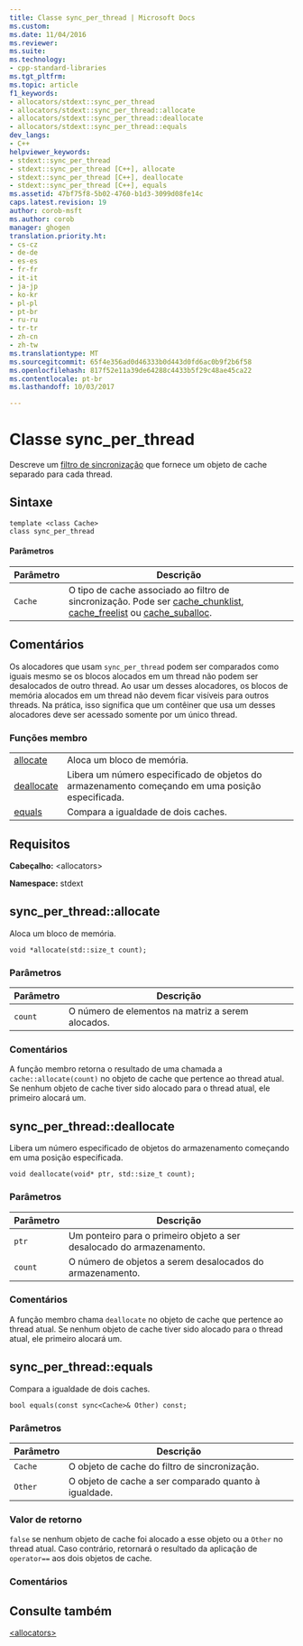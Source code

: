 ```yaml
---
title: Classe sync_per_thread | Microsoft Docs
ms.custom: 
ms.date: 11/04/2016
ms.reviewer: 
ms.suite: 
ms.technology:
- cpp-standard-libraries
ms.tgt_pltfrm: 
ms.topic: article
f1_keywords:
- allocators/stdext::sync_per_thread
- allocators/stdext::sync_per_thread::allocate
- allocators/stdext::sync_per_thread::deallocate
- allocators/stdext::sync_per_thread::equals
dev_langs:
- C++
helpviewer_keywords:
- stdext::sync_per_thread
- stdext::sync_per_thread [C++], allocate
- stdext::sync_per_thread [C++], deallocate
- stdext::sync_per_thread [C++], equals
ms.assetid: 47bf75f8-5b02-4760-b1d3-3099d08fe14c
caps.latest.revision: 19
author: corob-msft
ms.author: corob
manager: ghogen
translation.priority.ht:
- cs-cz
- de-de
- es-es
- fr-fr
- it-it
- ja-jp
- ko-kr
- pl-pl
- pt-br
- ru-ru
- tr-tr
- zh-cn
- zh-tw
ms.translationtype: MT
ms.sourcegitcommit: 65f4e356ad0d46333b0d443d0fd6ac0b9f2b6f58
ms.openlocfilehash: 817f52e11a39de64288c4433b5f29c48ae45ca22
ms.contentlocale: pt-br
ms.lasthandoff: 10/03/2017

---
```

# <a name="syncperthread-class"></a>Classe sync_per_thread
Descreve um [filtro de sincronização](../standard-library/allocators-header.md) que fornece um objeto de cache separado para cada thread.  
  
## <a name="syntax"></a>Sintaxe  
  
```
template <class Cache>  
class sync_per_thread
```  
  
#### <a name="parameters"></a>Parâmetros  
  
|Parâmetro|Descrição|  
|---------------|-----------------|  
|`Cache`|O tipo de cache associado ao filtro de sincronização. Pode ser [cache_chunklist](../standard-library/cache-chunklist-class.md), [cache_freelist](../standard-library/cache-freelist-class.md) ou [cache_suballoc](../standard-library/cache-suballoc-class.md).|  
  
## <a name="remarks"></a>Comentários  
 Os alocadores que usam `sync_per_thread` podem ser comparados como iguais mesmo se os blocos alocados em um thread não podem ser desalocados de outro thread. Ao usar um desses alocadores, os blocos de memória alocados em um thread não devem ficar visíveis para outros threads. Na prática, isso significa que um contêiner que usa um desses alocadores deve ser acessado somente por um único thread.  
  
### <a name="member-functions"></a>Funções membro  
  
|||  
|-|-|  
|[allocate](#allocate)|Aloca um bloco de memória.|  
|[deallocate](#deallocate)|Libera um número especificado de objetos do armazenamento começando em uma posição especificada.|  
|[equals](#equals)|Compara a igualdade de dois caches.|  
  
## <a name="requirements"></a>Requisitos  
 **Cabeçalho:** \<allocators>  
  
 **Namespace:** stdext  
  
##  <a name="allocate"></a>  sync_per_thread::allocate  
 Aloca um bloco de memória.  
  
```
void *allocate(std::size_t count);
```  
  
### <a name="parameters"></a>Parâmetros  
  
|Parâmetro|Descrição|  
|---------------|-----------------|  
|`count`|O número de elementos na matriz a serem alocados.|  
  
### <a name="remarks"></a>Comentários  
 A função membro retorna o resultado de uma chamada a `cache::allocate(count)` no objeto de cache que pertence ao thread atual. Se nenhum objeto de cache tiver sido alocado para o thread atual, ele primeiro alocará um.  
  
##  <a name="deallocate"></a>  sync_per_thread::deallocate  
 Libera um número especificado de objetos do armazenamento começando em uma posição especificada.  
  
```
void deallocate(void* ptr, std::size_t count);
```  
  
### <a name="parameters"></a>Parâmetros  
  
|Parâmetro|Descrição|  
|---------------|-----------------|  
|`ptr`|Um ponteiro para o primeiro objeto a ser desalocado do armazenamento.|  
|`count`|O número de objetos a serem desalocados do armazenamento.|  
  
### <a name="remarks"></a>Comentários  
 A função membro chama `deallocate` no objeto de cache que pertence ao thread atual. Se nenhum objeto de cache tiver sido alocado para o thread atual, ele primeiro alocará um.  
  
##  <a name="equals"></a>  sync_per_thread::equals  
 Compara a igualdade de dois caches.  
  
```
bool equals(const sync<Cache>& Other) const;
```  
  
### <a name="parameters"></a>Parâmetros  
  
|Parâmetro|Descrição|  
|---------------|-----------------|  
|`Cache`|O objeto de cache do filtro de sincronização.|  
|`Other`|O objeto de cache a ser comparado quanto à igualdade.|  
  
### <a name="return-value"></a>Valor de retorno  
 `false` se nenhum objeto de cache foi alocado a esse objeto ou a `Other` no thread atual. Caso contrário, retornará o resultado da aplicação de `operator==` aos dois objetos de cache.  
  
### <a name="remarks"></a>Comentários  
  
## <a name="see-also"></a>Consulte também  
 [\<allocators>](../standard-library/allocators-header.md)




